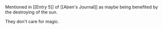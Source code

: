 Mentioned in [[Entry 5]] of [[Aben's Journal]] as maybe being benefited by the destroying of the sun.

They don't care for magic.